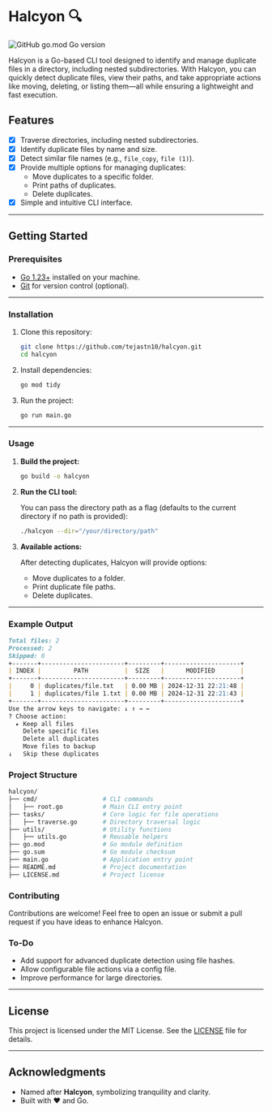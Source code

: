 # Halcyon 🔍

![GitHub go.mod Go version](https://img.shields.io/github/go-mod/go-version/tejastn10/halcyon)

Halcyon is a Go-based CLI tool designed to identify and manage duplicate files in a directory, including nested subdirectories. With Halcyon, you can quickly detect duplicate files, view their paths, and take appropriate actions like moving, deleting, or listing them—all while ensuring a lightweight and fast execution.

## Features

- [x] Traverse directories, including nested subdirectories.
- [x] Identify duplicate files by name and size.
- [x] Detect similar file names (e.g., `file_copy`, `file (1)`).
- [x] Provide multiple options for managing duplicates:
  - Move duplicates to a specific folder.
  - Print paths of duplicates.
  - Delete duplicates.
- [x] Simple and intuitive CLI interface.

---

## Getting Started

### Prerequisites

- [Go 1.23+](https://go.dev/doc/install) installed on your machine.
- [Git](https://git-scm.com/) for version control (optional).

---

### Installation

1. Clone this repository:

    ```bash
    git clone https://github.com/tejastn10/halcyon.git
    cd halcyon
    ```

2. Install dependencies:

    ```bash
    go mod tidy
    ```

3. Run the project:

    ```bash
    go run main.go
    ```

---

### Usage

1. **Build the project:**

    ```bash
    go build -o halcyon
    ```

2. **Run the CLI tool:**

    You can pass the directory path as a flag (defaults to the current directory if no path is provided):

    ```bash
    ./halcyon --dir="/your/directory/path"
    ```

3. **Available actions:**

    After detecting duplicates, Halcyon will provide options:
    - Move duplicates to a folder.
    - Print duplicate file paths.
    - Delete duplicates.

---

### Example Output

```markdown
Total files: 2
Processed: 2
Skipped: 0
+-------+-----------------------+---------+---------------------+
| INDEX |         PATH          |  SIZE   |      MODIFIED       |
+-------+-----------------------+---------+---------------------+
|     0 | duplicates/file.txt   | 0.00 MB | 2024-12-31 22:21:48 |
|     1 | duplicates/file 1.txt | 0.00 MB | 2024-12-31 22:21:43 |
+-------+-----------------------+---------+---------------------+
Use the arrow keys to navigate: ↓ ↑ → ← 
? Choose action: 
  ▸ Keep all files
    Delete specific files
    Delete all duplicates
    Move files to backup
↓   Skip these duplicates
```

### Project Structure

```bash
halcyon/
├── cmd/                  # CLI commands
│   ├── root.go           # Main CLI entry point
├── tasks/                # Core logic for file operations
│   ├── traverse.go       # Directory traversal logic
├── utils/                # Utility functions
│   ├── utils.go          # Reusable helpers
├── go.mod                # Go module definition
├── go.sum                # Go module checksum
├── main.go               # Application entry point
├── README.md             # Project documentation
├── LICENSE.md            # Project license
```

### Contributing

Contributions are welcome! Feel free to open an issue or submit a pull request if you have ideas to enhance Halcyon.

### To-Do

- Add support for advanced duplicate detection using file hashes.
- Allow configurable file actions via a config file.
- Improve performance for large directories.

---

## License

This project is licensed under the MIT License. See the [LICENSE](LICENSE) file for details.

---

## Acknowledgments

- Named after **Halcyon**, symbolizing tranquility and clarity.
- Built with ❤️ and Go.
